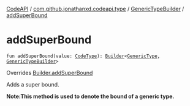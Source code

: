 [CodeAPI](../../index.md) / [com.github.jonathanxd.codeapi.type](../index.md) / [GenericTypeBuilder](index.md) / [addSuperBound](.)

# addSuperBound

`fun addSuperBound(value: `[`CodeType`](../-code-type/index.md)`): `[`Builder`](../-generic-type/-builder/index.md)`<`[`GenericType`](../-generic-type/index.md)`, `[`GenericTypeBuilder`](index.md)`>`

Overrides [Builder.addSuperBound](../-generic-type/-builder/add-super-bound.md)

Adds a super bound.

**Note:This method is used to denote the bound of a generic type.**

